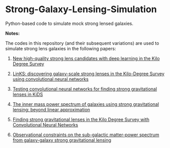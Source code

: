 # Strong-Galaxy-Lensing-Simulation

Python-based code to simulate mock strong lensed galaxies. 



**Notes:**

The codes in this repository (and their subsequent variations) are used to simulate strong lens galaxies in the following papers:

1. [New high-quality strong lens candidates with deep learning in the Kilo Degree Survey](https://iopscience.iop.org/article/10.3847/1538-4357/ab9dfa)

2. [LinKS: discovering galaxy-scale strong lenses in the Kilo-Degree Survey using convolutional neural networks](https://academic.oup.com/mnras/article/484/3/3879/5290335)

3. [Testing convolutional neural networks for finding strong gravitational lenses in KiDS](https://academic.oup.com/mnras/article/482/1/807/5116172?login=false)

4. [The inner mass power spectrum of galaxies using strong gravitational lensing: beyond linear approximation](https://academic.oup.com/mnras/article/474/2/1762/4555385)

5. [Finding strong gravitational lenses in the Kilo Degree Survey with Convolutional Neural Networks](https://academic.oup.com/mnras/article/472/1/1129/4082220)

6. [Observational constraints on the sub-galactic matter-power spectrum from galaxy-galaxy strong gravitational lensing](https://arxiv.org/abs/1803.05952)

